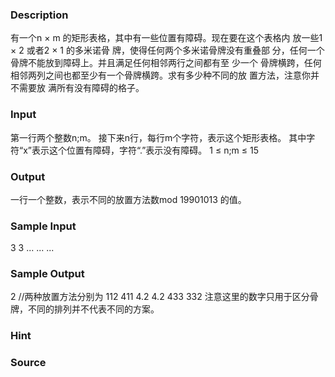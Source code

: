 
### Description
有一个n × m 的矩形表格，其中有一些位置有障碍。现在要在这个表格内 放一些1 × 2 或者2 × 1 的多米诺骨
牌，使得任何两个多米诺骨牌没有重叠部 分，任何一个骨牌不能放到障碍上。并且满足任何相邻两行之间都有至
少一个 骨牌横跨，任何相邻两列之间也都至少有一个骨牌横跨。求有多少种不同的放 置方法，注意你并不需要放
满所有没有障碍的格子。
### Input

第一行两个整数n;m。
接下来n行，每行m个字符，表示这个矩形表格。
其中字符“x”表示这个位置有障碍，字符“.”表示没有障碍。
1 ≤ n;m ≤ 15

### Output
一行一个整数，表示不同的放置方法数mod 19901013 的值。
### Sample Input
3 3
...
...
...

### Sample Output
2
//两种放置方法分别为 112 411 4.2 4.2 433 332 注意这里的数字只用于区分骨牌，不同的排列并不代表不同的方案。
### Hint

### Source
